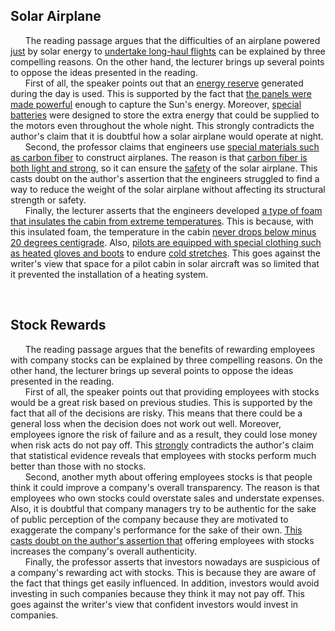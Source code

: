 ## Solar Airplane
&nbsp;&nbsp;&nbsp;&nbsp;&nbsp; The reading passage argues that the difficulties of an airplane powered <ins>just</ins> by solar energy to <ins>undertake long-haul flights</ins> can be explained by three compelling reasons. On the other hand, the lecturer brings up several points to oppose the ideas presented in the reading.<br/>
&nbsp;&nbsp;&nbsp;&nbsp;&nbsp; First of all, the speaker points out that an <ins>energy reserve</ins> generated during the day is used. This is supported by the fact that <ins>the panels were made powerful</ins> enough to capture the Sun's energy. Moreover, <ins>special batteries</ins> were designed to store the extra energy that could be supplied to the motors even throughout the whole night. This strongly contradicts the author's claim that it is doubtful how a solar airplane would operate at night.<br/>
&nbsp;&nbsp;&nbsp;&nbsp;&nbsp; Second, the professor claims that engineers use <ins>special materials such as carbon fiber</ins> to construct airplanes. The reason is that <ins>carbon fiber is both light and strong</ins>, so it can ensure the <ins>safety</ins> of the solar airplane. This casts doubt on the author's assertion that the engineers struggled to find a way to reduce the weight of the solar airplane without affecting its structural strength or safety.</br>
&nbsp;&nbsp;&nbsp;&nbsp;&nbsp; Finally, the lecturer asserts that the engineers developed <ins>a type of foam that insulates the cabin from extreme temperatures</ins>. This is because, with this insulated foam, the temperature in the cabin <ins>never drops below minus 20 degrees centigrade</ins>. Also, <ins>pilots are equipped with special clothing such as heated gloves and boots</ins> to endure <ins>cold stretches</ins>. This goes against the writer's view that space for a pilot cabin in solar aircraft was so limited that it prevented the installation of a heating system.

<br/>

## Stock Rewards
&nbsp;&nbsp;&nbsp;&nbsp;&nbsp; The reading passage argues that the benefits of rewarding employees with company stocks can be explained by three compelling reasons. On the other hand, the lecturer brings up several points to oppose the ideas presented in the reading.<br/>
&nbsp;&nbsp;&nbsp;&nbsp;&nbsp; First of all, the speaker points out that providing employees with stocks would be a great risk based on previous studies. This is supported by the fact that all of the decisions are risky. This means that there could be a general loss when the decision does not work out well. Moreover, employees ignore the risk of failure and as a result, they could lose money when risk acts do not pay off. This <ins>strongly</ins> contradicts the author's claim that statistical evidence reveals that employees with stocks perform much better than those with no stocks.<br/>
&nbsp;&nbsp;&nbsp;&nbsp;&nbsp; Second, another myth about offering employees stocks is that people think it could improve a company's overall transparency. The reason is that employees who own stocks could overstate sales and understate expenses. Also, it is doubtful that company managers try to be authentic for the sake of public perception of the company because they are motivated to exaggerate the company's performance for the sake of their own. <ins>This casts doubt on the author's assertion that</ins> offering employees with stocks increases the company's overall authenticity.<br/>
&nbsp;&nbsp;&nbsp;&nbsp;&nbsp; Finally, the professor asserts that investors nowadays are suspicious of a company's rewarding act with stocks. This is because they are aware of the fact that things get easily influenced. In addition, investors would avoid investing in such companies because they think it may not pay off. This goes against the writer's view that confident investors would invest in companies.<br/>

<br/>

## 
